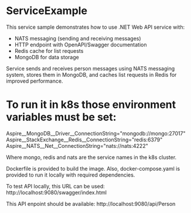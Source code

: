 # ServiceExample

This service sample demonstrates how to use .NET Web API service with:
* NATS messaging (sending and receiving messages)
* HTTP endpoint with OpenAPI/Swagger documentation
* Redis cache for list requests
* MongoDB for data storage

Service sends and receives person messages using NATS messaging system, stores them in MongoDB, and caches list requests in Redis for improved performance.

# To run it in k8s those environment variables must be set:
Aspire__MongoDB__Driver__ConnectionString="mongodb://mongo:27017"
Aspire__StackExchange__Redis__ConnectionString="redis:6379"
Aspire__NATS__Net__ConnectionString="nats://nats:4222"

Where mongo, redis and nats are the service names in the k8s cluster.

Dockerfile is provided to build the image. 
Also, docker-compose.yaml is provided to run it locally with required dependencies.

To test API locally, this URL can be used:
http://localhost:9080/swagger/index.html

This API enpoint should be available: 
http://localhost:9080/api/Person